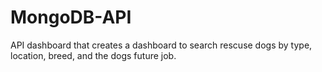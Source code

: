 # MongoDB-API
API dashboard that creates a dashboard to search rescuse dogs by type, location, breed, and the dogs future job.
